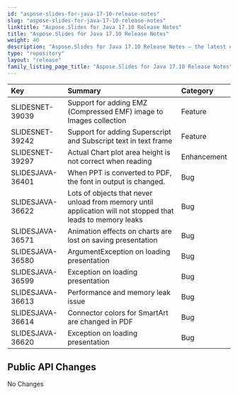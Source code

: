 ```yaml
---
id: "aspose-slides-for-java-17-10-release-notes"
slug: "aspose-slides-for-java-17-10-release-notes"
linktitle: "Aspose.Slides for Java 17.10 Release Notes"
title: "Aspose.Slides for Java 17.10 Release Notes"
weight: 40
description: "Aspose.Slides for Java 17.10 Release Notes – the latest updates and fixes."
type: "repository"
layout: "release"
family_listing_page_title: "Aspose.Slides for Java 17.10 Release Notes"
---
```


|**Key**|**Summary**|**Category**|
| :- | :- | :- |
|SLIDESNET-39039|Support for adding EMZ (Compressed EMF) image to Images collection|Feature|
|SLIDESNET-39242|Support for adding Superscript and Subscript text in text frame|Feature|
|SLIDESNET-39297|Actual Chart plot area height is not correct when reading|Enhancement|
|SLIDESJAVA-36401|When PPT is converted to PDF, the font in output is changed.|Bug|
|SLIDESJAVA-36622|Lots of objects that never unload from memory until application will not stopped that leads to memory leaks|Bug|
|SLIDESJAVA-36571|Animation effects on charts are lost on saving presentation|Bug|
|SLIDESJAVA-36580|ArgumentException on loading presentation|Bug|
|SLIDESJAVA-36599|Exception on loading presentation|Bug|
|SLIDESJAVA-36613|Performance and memory leak issue|Bug|
|SLIDESJAVA-36614|Connector colors for SmartArt are changed in PDF|Bug|
|SLIDESJAVA-36620|Exception on loading presentation|Bug|
## **Public API Changes**
No Changes





